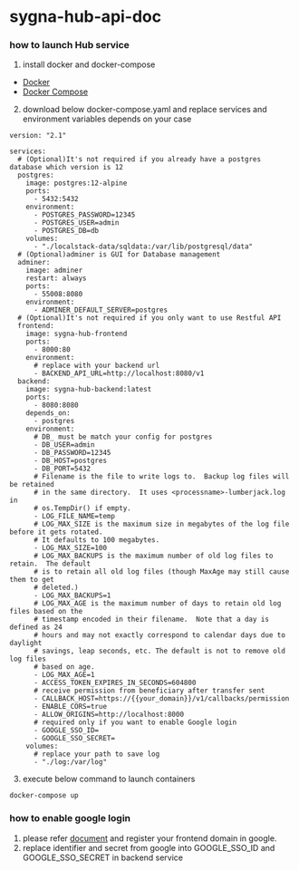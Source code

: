 # sygna-hub-api-doc
### how to launch Hub service
1. install docker and docker-compose
* [Docker](https://docs.docker.com/engine/install/ubuntu/)
* [Docker Compose](https://docs.docker.com/compose/install/)

2. download below docker-compose.yaml and replace services and environment variables depends on your case
```
version: "2.1"

services:
  # (Optional)It's not required if you already have a postgres database which version is 12
  postgres:
    image: postgres:12-alpine
    ports:
      - 5432:5432
    environment:
      - POSTGRES_PASSWORD=12345
      - POSTGRES_USER=admin
      - POSTGRES_DB=db
    volumes:
      - "./localstack-data/sqldata:/var/lib/postgresql/data"
  # (Optional)adminer is GUI for Database management
  adminer:
    image: adminer
    restart: always
    ports:
      - 55008:8080
    environment:
      - ADMINER_DEFAULT_SERVER=postgres
  # (Optional)It's not required if you only want to use Restful API
  frontend:
    image: sygna-hub-frontend
    ports:
      - 8000:80
    environment:
      # replace with your backend url
      - BACKEND_API_URL=http://localhost:8080/v1
  backend:
    image: sygna-hub-backend:latest
    ports:
      - 8080:8080
    depends_on: 
      - postgres 
    environment:
      # DB_ must be match your config for postgres
      - DB_USER=admin
      - DB_PASSWORD=12345
      - DB_HOST=postgres
      - DB_PORT=5432
      # Filename is the file to write logs to.  Backup log files will be retained
      # in the same directory.  It uses <processname>-lumberjack.log in
      # os.TempDir() if empty.
      - LOG_FILE_NAME=temp
      # LOG_MAX_SIZE is the maximum size in megabytes of the log file before it gets rotated. 
      # It defaults to 100 megabytes.
      - LOG_MAX_SIZE=100
      # LOG_MAX_BACKUPS is the maximum number of old log files to retain.  The default
      # is to retain all old log files (though MaxAge may still cause them to get
      # deleted.)
      - LOG_MAX_BACKUPS=1
      # LOG_MAX_AGE is the maximum number of days to retain old log files based on the
      # timestamp encoded in their filename.  Note that a day is defined as 24
      # hours and may not exactly correspond to calendar days due to daylight
      # savings, leap seconds, etc. The default is not to remove old log files
      # based on age.
      - LOG_MAX_AGE=1
      - ACCESS_TOKEN_EXPIRES_IN_SECONDS=604800
      # receive permission from beneficiary after transfer sent
      - CALLBACK_HOST=https://{{your_domain}}/v1/callbacks/permission
      - ENABLE_CORS=true
      - ALLOW_ORIGINS=http://localhost:8000
      # required only if you want to enable Google login
      - GOOGLE_SSO_ID=
      - GOOGLE_SSO_SECRET=
    volumes:
      # replace your path to save log
      - "./log:/var/log"
```
3. execute below command to launch containers
```
docker-compose up
```

### how to enable google login
1. please refer [document](https://developers.google.com/identity/sign-in/web/sign-in) and register your frontend domain in google.
2. replace identifier and secret from google into GOOGLE_SSO_ID and GOOGLE_SSO_SECRET in backend service 